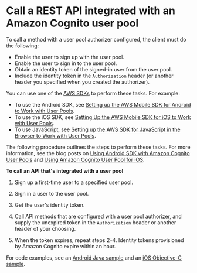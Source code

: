 # Call a REST API integrated with an Amazon Cognito user pool<a name="apigateway-invoke-api-integrated-with-cognito-user-pool"></a>

To call a method with a user pool authorizer configured, the client must do the following: 
+ Enable the user to sign up with the user pool\.
+ Enable the user to sign in to the user pool\.
+ Obtain an identity token of the signed\-in user from the user pool\.
+ Include the identity token in the `Authorization` header \(or another header you specified when you created the authorizer\)\.

You can use one of the [AWS SDKs](https://aws.amazon.com/tools#SDK) to perform these tasks\. For example: 
+ To use the Android SDK, see [Setting up the AWS Mobile SDK for Android to Work with User Pools](https://docs.aws.amazon.com/cognito/latest/developerguide/setting-up-android-sdk.html)\.
+ To use the iOS SDK, see [Setting Up the AWS Mobile SDK for iOS to Work with User Pools](https://docs.aws.amazon.com/cognito/latest/developerguide/walkthrough-using-the-ios-sdk.html)\.
+ To use JavaScript, see [Setting up the AWS SDK for JavaScript in the Browser to Work with User Pools](https://docs.aws.amazon.com/cognito/latest/developerguide/setting-up-the-javascript-sdk.html)\.

The following procedure outlines the steps to perform these tasks\. For more information, see the blog posts on [Using Android SDK with Amazon Cognito User Pools](http://mobile.awsblog.com/post/TxNYVQQ3A2LT6Y/Using-Android-SDK-with-Amazon-Cognito-Your-User-Pools) and [Using Amazon Cognito User Pool for iOS](http://mobile.awsblog.com/post/TxGNH1AUKDRZDH/Announcing-Your-User-Pools-in-Amazon-Cognito)\.

**To call an API that's integrated with a user pool**

1. Sign up a first\-time user to a specified user pool\. 

1. Sign in a user to the user pool\.

1. Get the user's identity token\.

1. Call API methods that are configured with a user pool authorizer, and supply the unexpired token in the `Authorization` header or another header of your choosing\. 

1. When the token expires, repeat steps 2–4\. Identity tokens provisioned by Amazon Cognito expire within an hour\. 

 For code examples, see an [Android Java sample](https://github.com/awslabs/aws-sdk-android-samples/tree/main/AmazonCognitoYourUserPoolsDemo) and an [iOS Objective\-C sample](https://github.com/awslabs/aws-sdk-ios-samples/tree/main/CognitoYourUserPools-Sample/Objective-C)\. 